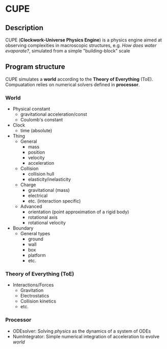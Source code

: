 # CUPE

## Description
CUPE (**Clockwork-Universe Physics Engine**) is a physics engine aimed at observing complexities in macroscopic structures, e.g. *How does water evaporate?*, simulated from a simple "building-block" scale

## Program structure
CUPE simulates a **world** according to the **Theory of Everything** (ToE). Compuatation relies on numerical solvers defined in **processor**.

### World
* Physical constant
  * gravitational acceleration/const
  * Coulomb's constant
* Clock
  * time (absolute) 
* Thing
  * General
    * mass
    * position
    * velocity
    * acceleration
  * Collision 
    * collision hull
    * elasticity/inelasticity
  * Charge
    * gravitational (mass)
    * electrical
    * etc. (interaction specific)
  * Advanced
    * orientation (point approximation of a rigid body)
    * rotational axis
    * rotational velocity
* Boundary
  * General types
    * ground
    * wall
    * box
    * platform
    * etc.
  
### Theory of Everything (ToE)
* Interactions/Forces
  * Gravitation
  * Electrostatics
  * Collision kinetics
  * etc.

### Processor
* ODEsolver: Solving *physics* as the dynamics of a system of ODEs
* NumIntegrator: Simple numerical integration of acceleration to evolve *world*
